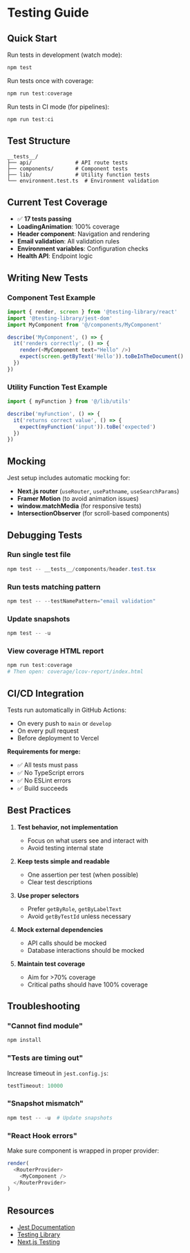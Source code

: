 # Testing Guide

## Quick Start

Run tests in development (watch mode):
```powershell
npm test
```

Run tests once with coverage:
```powershell
npm run test:coverage
```

Run tests in CI mode (for pipelines):
```powershell
npm run test:ci
```

## Test Structure

```
__tests__/
├── api/              # API route tests
├── components/       # Component tests
├── lib/              # Utility function tests
└── environment.test.ts  # Environment validation
```

## Current Test Coverage

- ✅ **17 tests passing**
- **LoadingAnimation**: 100% coverage
- **Header component**: Navigation and rendering
- **Email validation**: All validation rules
- **Environment variables**: Configuration checks
- **Health API**: Endpoint logic

## Writing New Tests

### Component Test Example

```typescript
import { render, screen } from '@testing-library/react'
import '@testing-library/jest-dom'
import MyComponent from '@/components/MyComponent'

describe('MyComponent', () => {
  it('renders correctly', () => {
    render(<MyComponent text="Hello" />)
    expect(screen.getByText('Hello')).toBeInTheDocument()
  })
})
```

### Utility Function Test Example

```typescript
import { myFunction } from '@/lib/utils'

describe('myFunction', () => {
  it('returns correct value', () => {
    expect(myFunction('input')).toBe('expected')
  })
})
```

## Mocking

Jest setup includes automatic mocking for:
- **Next.js router** (`useRouter`, `usePathname`, `useSearchParams`)
- **Framer Motion** (to avoid animation issues)
- **window.matchMedia** (for responsive tests)
- **IntersectionObserver** (for scroll-based components)

## Debugging Tests

### Run single test file
```powershell
npm test -- __tests__/components/header.test.tsx
```

### Run tests matching pattern
```powershell
npm test -- --testNamePattern="email validation"
```

### Update snapshots
```powershell
npm test -- -u
```

### View coverage HTML report
```powershell
npm run test:coverage
# Then open: coverage/lcov-report/index.html
```

## CI/CD Integration

Tests run automatically in GitHub Actions:
- On every push to `main` or `develop`
- On every pull request
- Before deployment to Vercel

**Requirements for merge:**
- ✅ All tests must pass
- ✅ No TypeScript errors
- ✅ No ESLint errors
- ✅ Build succeeds

## Best Practices

1. **Test behavior, not implementation**
   - Focus on what users see and interact with
   - Avoid testing internal state

2. **Keep tests simple and readable**
   - One assertion per test (when possible)
   - Clear test descriptions

3. **Use proper selectors**
   - Prefer `getByRole`, `getByLabelText`
   - Avoid `getByTestId` unless necessary

4. **Mock external dependencies**
   - API calls should be mocked
   - Database interactions should be mocked

5. **Maintain test coverage**
   - Aim for >70% coverage
   - Critical paths should have 100% coverage

## Troubleshooting

### "Cannot find module"
```powershell
npm install
```

### "Tests are timing out"
Increase timeout in `jest.config.js`:
```javascript
testTimeout: 10000
```

### "Snapshot mismatch"
```powershell
npm test -- -u  # Update snapshots
```

### "React Hook errors"
Make sure component is wrapped in proper provider:
```typescript
render(
  <RouterProvider>
    <MyComponent />
  </RouterProvider>
)
```

## Resources

- [Jest Documentation](https://jestjs.io/)
- [Testing Library](https://testing-library.com/docs/react-testing-library/intro/)
- [Next.js Testing](https://nextjs.org/docs/testing)
